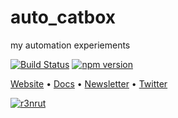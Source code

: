 auto_catbox
==========

my automation experiements

[![Build Status](https://travis-ci.org/r3nrut/auto_catbox.svg?branch=master)](https://travis-ci.org/r3nrut/auto_catbox)
[![npm version](https://badge.fury.io/js/r3nrut.svg)](https://badge.fury.io/js/r3nrut)

[Website](http://www.r3nrut.com) • [Docs](https://r3nrut.com/docs/) • [Newsletter](http://skullhacker.net) • [Twitter](https://twitter.com/dturner_tech)

[![r3nrut](http://r3nrut.com/837/r3nrut-logo.png)](http://r3nrut.com)
